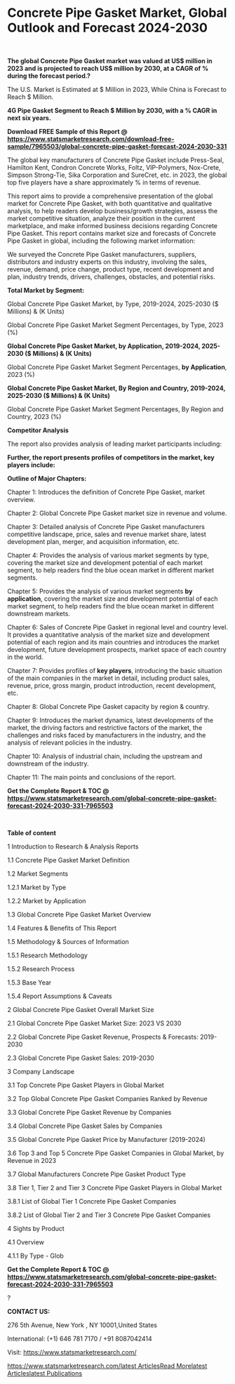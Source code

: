 <h1>Concrete Pipe Gasket Market, Global Outlook and Forecast 2024-2030</h1><br/><p><strong>The global Concrete Pipe Gasket market was valued at US$ million in 2023 and is projected to reach US$ million by 2030, at a <strong>CAGR</strong> of % during the forecast period.? </strong></p>
 
 
 
 <p>The U.S. Market is Estimated at $ Million in 2023, While China is Forecast to Reach $ Million.</p>
 
 
 
 <p><strong>4G Pipe Gasket Segment to Reach $ Million by 2030, with a % <strong>CAGR</strong> in next six years.</strong></p>
 
 
 
 <p><strong>Download FREE Sample of this Report @ <a href="https://www.statsmarketresearch.com/download-free-sample/7965503/global-concrete-pipe-gasket-forecast-2024-2030-331">https://www.statsmarketresearch.com/download-free-sample/7965503/global-concrete-pipe-gasket-forecast-2024-2030-331</a></strong></p>
 
 
 
 <p>The global key manufacturers of Concrete Pipe Gasket include Press-Seal, Hamilton Kent, Condron Concrete Works, Foltz, VIP-Polymers, Nox-Crete, Simpson Strong-Tie, Sika Corporation and SureCret, etc. in 2023, the global top five players have a share approximately % in terms of revenue.</p>
 
 
 
 <p>This report aims to provide a comprehensive presentation of the global market for Concrete Pipe Gasket, with both quantitative and qualitative analysis, to help readers develop business/growth strategies, assess the market competitive situation, analyze their position in the current marketplace, and make informed business decisions regarding Concrete Pipe Gasket. This report contains market size and forecasts of Concrete Pipe Gasket in global, including the following market information:</p>
 
 
 
 <p>We surveyed the Concrete Pipe Gasket manufacturers, suppliers, distributors and industry experts on this industry, involving the sales, revenue, demand, price change, product type, recent development and plan, industry trends, drivers, challenges, obstacles, and potential risks.</p>
 
 
 
 <p><strong>Total Market by Segment:</strong></p>
 
 
 
 <p>Global Concrete Pipe Gasket Market, by Type, 2019-2024, 2025-2030 ($ Millions) & (K Units)</p>
 
 
 
 <p>Global Concrete Pipe Gasket Market Segment Percentages, by Type, 2023 (%)</p>
 
 
 
 <p><strong>Global Concrete Pipe Gasket Market, <strong>by Application</strong>, 2019-2024, 2025-2030 ($ Millions) & (K Units)</strong></p>
 
 
 
 <p>Global Concrete Pipe Gasket Market Segment Percentages, <strong>by Application</strong>, 2023 (%)</p>
 
 
 
 <p><strong>Global Concrete Pipe Gasket Market, By Region and Country, 2019-2024, 2025-2030 ($ Millions) & (K Units)</strong></p>
 
 
 
 <p>Global Concrete Pipe Gasket Market Segment Percentages, By Region and Country, 2023 (%)</p>
 
 
 
 <p><strong>Competitor Analysis</strong></p>
 
 
 
 <p>The report also provides analysis of leading market participants including:</p>
 
 
 
 <p><strong>Further, the report presents profiles of competitors in the market, <strong>key players</strong> include:</strong></p>
 
 
 
 <p><strong>Outline of Major Chapters:</strong></p>
 
 
 
 <p>Chapter 1: Introduces the definition of Concrete Pipe Gasket, market overview.</p>
 
 
 
 <p>Chapter 2: Global Concrete Pipe Gasket market size in revenue and volume.</p>
 
 
 
 <p>Chapter 3: Detailed analysis of Concrete Pipe Gasket manufacturers competitive landscape, price, sales and revenue market share, latest development plan, merger, and acquisition information, etc.</p>
 
 
 
 <p>Chapter 4: Provides the analysis of various market segments by type, covering the market size and development potential of each market segment, to help readers find the blue ocean market in different market segments.</p>
 
 
 
 <p>Chapter 5: Provides the analysis of various market segments <strong>by application</strong>, covering the market size and development potential of each market segment, to help readers find the blue ocean market in different downstream markets.</p>
 
 
 
 <p>Chapter 6: Sales of Concrete Pipe Gasket in regional level and country level. It provides a quantitative analysis of the market size and development potential of each region and its main countries and introduces the market development, future development prospects, market space of each country in the world.</p>
 
 
 
 <p>Chapter 7: Provides profiles of <strong>key players</strong>, introducing the basic situation of the main companies in the market in detail, including product sales, revenue, price, gross margin, product introduction, recent development, etc.</p>
 
 
 
 <p>Chapter 8: Global Concrete Pipe Gasket capacity by region & country.</p>
 
 
 
 <p>Chapter 9: Introduces the market dynamics, latest developments of the market, the driving factors and restrictive factors of the market, the challenges and risks faced by manufacturers in the industry, and the analysis of relevant policies in the industry.</p>
 
 
 
 <p>Chapter 10: Analysis of industrial chain, including the upstream and downstream of the industry.</p>
 
 
 
 <p>Chapter 11: The main points and conclusions of the report.</p>
 
 
 
 <div><b>Get the Complete Report & TOC @ <a href="https://www.statsmarketresearch.com/global-concrete-pipe-gasket-forecast-2024-2030-331-7965503">https://www.statsmarketresearch.com/global-concrete-pipe-gasket-forecast-2024-2030-331-7965503</a></b></div>
 
 
 
 <p><br />
 
 <b>Table of content</b></p>
 
 
 
 <p>1 Introduction to Research & Analysis Reports<br />
 
 1.1 Concrete Pipe Gasket Market Definition<br />
 
 1.2 Market Segments<br />
 
 1.2.1 Market by Type<br />
 
 1.2.2 Market by Application<br />
 
 1.3 Global Concrete Pipe Gasket Market Overview<br />
 
 1.4 Features & Benefits of This Report<br />
 
 1.5 Methodology & Sources of Information<br />
 
 1.5.1 Research Methodology<br />
 
 1.5.2 Research Process<br />
 
 1.5.3 Base Year<br />
 
 1.5.4 Report Assumptions & Caveats<br />
 
 2 Global Concrete Pipe Gasket Overall Market Size<br />
 
 2.1 Global Concrete Pipe Gasket Market Size: 2023 VS 2030<br />
 
 2.2 Global Concrete Pipe Gasket Revenue, Prospects & Forecasts: 2019-2030<br />
 
 2.3 Global Concrete Pipe Gasket Sales: 2019-2030<br />
 
 3 Company Landscape<br />
 
 3.1 Top Concrete Pipe Gasket Players in Global Market<br />
 
 3.2 Top Global Concrete Pipe Gasket Companies Ranked by Revenue<br />
 
 3.3 Global Concrete Pipe Gasket Revenue by Companies<br />
 
 3.4 Global Concrete Pipe Gasket Sales by Companies<br />
 
 3.5 Global Concrete Pipe Gasket Price by Manufacturer (2019-2024)<br />
 
 3.6 Top 3 and Top 5 Concrete Pipe Gasket Companies in Global Market, by Revenue in 2023<br />
 
 3.7 Global Manufacturers Concrete Pipe Gasket Product Type<br />
 
 3.8 Tier 1, Tier 2 and Tier 3 Concrete Pipe Gasket Players in Global Market<br />
 
 3.8.1 List of Global Tier 1 Concrete Pipe Gasket Companies<br />
 
 3.8.2 List of Global Tier 2 and Tier 3 Concrete Pipe Gasket Companies<br />
 
 4 Sights by Product<br />
 
 4.1 Overview<br />
 
 4.1.1 By Type - Glob</p>
 
 
 
 <div><b>Get the Complete Report & TOC @ <a href="https://www.statsmarketresearch.com/global-concrete-pipe-gasket-forecast-2024-2030-331-7965503">https://www.statsmarketresearch.com/global-concrete-pipe-gasket-forecast-2024-2030-331-7965503</a></b></div>
 
 
 
 <p>? </p>
 
 
 
 <p><b>CONTACT US:</b><br />
 
 276 5th Avenue, New York , NY 10001,United States<br />
 
 International: (+1) 646 781 7170 / +91 8087042414<br />
 
 Visit: <a href="https://www.statsmarketresearch.com/">https://www.statsmarketresearch.com/</a><br />
 
 <a href="https://gyeongbokgung.com">https://www.statsmarketresearch.com/</a><a href="https://hallyeomaritime.com">latest Articles</a><a href="https://jingwansa.com">Read More</a><a href="https://nguoiviet.jp/">latest Articles</a><a href="https://www.intelmarketresearch.com/">latest Publications</a></p>